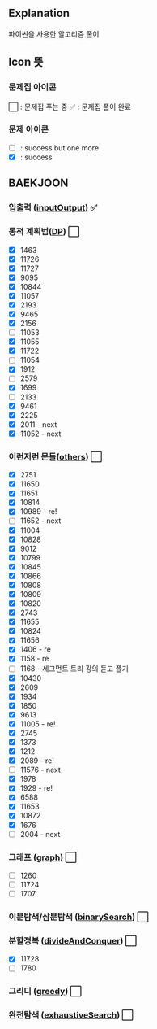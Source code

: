 ## Explanation

파이썬을 사용한 알고리즘 풀이

## Icon 뜻

### 문제집 아이콘

:white_large_square: : 문제집 푸는 중
:white_check_mark: : 문제집 풀이 완료

### 문제 아이콘

- [ ] : success but one more
- [x] : success

## BAEKJOON

### 입출력 ([inputOutput](https://www.acmicpc.net/workbook/view/7213])) :white_check_mark:

### 동적 계획법([DP](https://www.acmicpc.net/workbook/view/7214)) :white_large_square:

- [x] 1463
- [x] 11726
- [x] 11727
- [x] 9095
- [x] 10844
- [x] 11057
- [x] 2193
- [x] 9465
- [x] 2156
- [ ] 11053
- [x] 11055
- [x] 11722
- [ ] 11054
- [x] 1912
- [ ] 2579
- [x] 1699
- [ ] 2133
- [x] 9461
- [x] 2225
- [x] 2011 - next
- [x] 11052 - next

### 이런저런 문들([others](https://www.acmicpc.net/workbook/view/7215)) :white_large_square:

- [x] 2751
- [x] 11650
- [x] 11651
- [x] 10814
- [x] 10989 - re!
- [ ] 11652 - next
- [x] 11004
- [x] 10828
- [x] 9012
- [x] 10799
- [x] 10845
- [x] 10866
- [x] 10808
- [x] 10809
- [x] 10820
- [x] 2743
- [x] 11655
- [x] 10824
- [x] 11656
- [x] 1406 - re
- [x] 1158 - re
- [ ] 1168 - 세그먼트 트리 강의 듣고 풀기
- [x] 10430
- [x] 2609
- [x] 1934
- [x] 1850
- [x] 9613
- [x] 11005 - re!
- [x] 2745
- [x] 1373
- [x] 1212
- [x] 2089 - re!
- [ ] 11576 - next
- [x] 1978
- [x] 1929 - re!
- [x] 6588
- [x] 11653
- [x] 10872
- [x] 1676
- [ ] 2004 - next

### 그래프 ([graph](https://www.acmicpc.net/workbook/view/7216)) :white_large_square:

- [ ] 1260
- [ ] 11724
- [ ] 1707

### 이분탐색/삼분탐색 ([binarySearch](https://www.acmicpc.net/workbook/view/7217)) :white_large_square:

### 분할정복 ([divideAndConquer](https://www.acmicpc.net/workbook/view/7218)) :white_large_square:

- [x] 11728
- [ ] 1780

### 그리디 ([greedy](https://www.acmicpc.net/workbook/view/7219)) :white_large_square:

### 완전탐색 ([exhaustiveSearch](https://www.acmicpc.net/workbook/view/7220)) :white_large_square:
